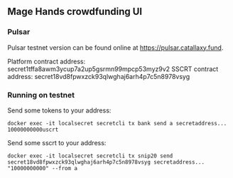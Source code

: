 ## Mage Hands crowdfunding UI

### Pulsar

Pulsar testnet version can be found online at https://pulsar.catallaxy.fund.

Platform contract address: secret1tffa8awm3ycup7a2up5gsrmn99mpcp53myz9v2
SSCRT contract address: secret18vd8fpwxzck93qlwghaj6arh4p7c5n8978vsyg

### Running on testnet

Send some tokens to your address: 

`docker exec -it localsecret secretcli tx bank send a secretaddress... 10000000000uscrt`

Send some sscrt to your address:

`docker exec -it localsecret secretcli tx snip20 send secret18vd8fpwxzck93qlwghaj6arh4p7c5n8978vsyg secretaddress... "10000000000" --from a`